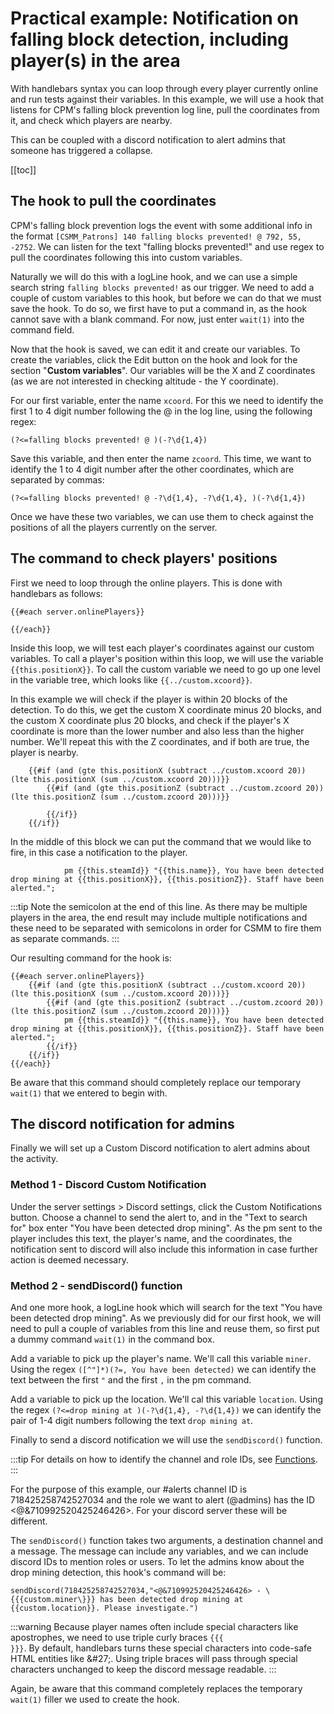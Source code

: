 # Practical example: Notification on falling block detection, including player(s) in the area

With handlebars syntax you can loop through every player currently online and run tests against their variables. In this example, we will use a hook that listens for CPM's falling block prevention log line, pull the coordinates from it, and check which players are nearby.

This can be coupled with a discord notification to alert admins that someone has triggered a collapse.

[[toc]]

## The hook to pull the coordinates

CPM's falling block prevention logs the event with some additional info in the format `[CSMM_Patrons] 140 falling blocks prevented! @ 792, 55, -2752`. We can listen for the text "falling blocks prevented!" and use regex to pull the coordinates following this into custom variables.

Naturally we will do this with a logLine hook, and we can use a simple search string `falling blocks prevented!` as our trigger. We need to add a couple of custom variables to this hook, but before we can do that we must save the hook. To do so, we first have to put a command in, as the hook cannot save with a blank command. For now, just enter `wait(1)` into the command field.

Now that the hook is saved, we can edit it and create our variables. To create the variables, click the Edit button on the hook and look for the section "**Custom variables**". Our variables will be the X and Z coordinates (as we are not interested in checking altitude - the Y coordinate).

For our first variable, enter the name `xcoord`. For this we need to identify the first 1 to 4 digit number following the @ in the log line, using the following regex:

```
(?<=falling blocks prevented! @ )(-?\d{1,4})
```

Save this variable, and then enter the name `zcoord`. This time, we want to identify the 1 to 4 digit number after the other coordinates, which are separated by commas:

```
(?<=falling blocks prevented! @ -?\d{1,4}, -?\d{1,4}, )(-?\d{1,4})
```

Once we have these two variables, we can use them to check against the positions of all the players currently on the server.

## The command to check players' positions

First we need to loop through the online players. This is done with handlebars as follows:

```
{{#each server.onlinePlayers}}

{{/each}}
```

Inside this loop, we will test each player's coordinates against our custom variables. To call a player's position within this loop, we will use the variable <code v-pre>{{this.positionX}}</code>. To call the custom variable we need to go up one level in the variable tree, which looks like <code v-pre>{{../custom.xcoord}}</code>.

In this example we will check if the player is within 20 blocks of the detection. To do this, we get the custom X coordinate minus 20 blocks, and the custom X coordinate plus 20 blocks, and check if the player's X coordinate is more than the lower number and also less than the higher number. We'll repeat this with the Z coordinates, and if both are true, the player is nearby.

```
    {{#if (and (gte this.positionX (subtract ../custom.xcoord 20)) (lte this.positionX (sum ../custom.xcoord 20)))}}
        {{#if (and (gte this.positionZ (subtract ../custom.zcoord 20)) (lte this.positionZ (sum ../custom.zcoord 20)))}}
        
        {{/if}}
    {{/if}}
```

In the middle of this block we can put the command that we would like to fire, in this case a notification to the player.

```
            pm {{this.steamId}} "{{this.name}}, You have been detected drop mining at {{this.positionX}}, {{this.positionZ}}. Staff have been alerted.";
```

:::tip
Note the semicolon at the end of this line. As there may be multiple players in the area, the end result may include multiple notifications and these need to be separated with semicolons in order for CSMM to fire them as separate commands.
:::

Our resulting command for the hook is:

```
{{#each server.onlinePlayers}}
    {{#if (and (gte this.positionX (subtract ../custom.xcoord 20)) (lte this.positionX (sum ../custom.xcoord 20)))}}
        {{#if (and (gte this.positionZ (subtract ../custom.zcoord 20)) (lte this.positionZ (sum ../custom.zcoord 20)))}}
            pm {{this.steamId}} "{{this.name}}, You have been detected drop mining at {{this.positionX}}, {{this.positionZ}}. Staff have been alerted.";
        {{/if}}
    {{/if}}
{{/each}}
```

Be aware that this command should completely replace our temporary `wait(1)` that we entered to begin with.

## The discord notification for admins

Finally we will set up a Custom Discord notification to alert admins about the activity.

### Method 1 - Discord Custom Notification

Under the server settings > Discord settings, click the Custom Notifications button. Choose a channel to send the alert to, and in the "Text to search for" box enter "You have been detected drop mining". As the pm sent to the player includes this text, the player's name, and the coordinates, the notification sent to discord will also include this information in case further action is deemed necessary.

### Method 2 - sendDiscord() function

And one more hook, a logLine hook which will search for the text "You have been detected drop mining". As we previously did for our first hook, we will need to pull a couple of variables from this line and reuse them, so first put a dummy command `wait(1)` in the command box.

Add a variable to pick up the player's name. We'll call this variable `miner`. Using the regex `([^"]*)(?=, You have been detected)` we can identify the text between the first `"` and the first `,` in the pm command.

Add a variable to pick up the location. We'll cal this variable `location`. Using the regex `(?<=drop mining at )(-?\d{1,4}, -?\d{1,4})` we can identify the pair of 1-4 digit numbers following the text `drop mining at`.

Finally to send a discord notification we will use the `sendDiscord()` function.

:::tip
For details on how to identify the channel and role IDs, see [Functions](/en/CSMM/functions.html). 
:::

For the purpose of this example, our #alerts channel ID is 718425258742527034 and the role we want to alert (@admins) has the ID <@&710992520425246426>. For your discord server these will be different.

The `sendDiscord()` function takes two arguments, a destination channel and a message. The message can include any variables, and we can include discord IDs to mention roles or users. To let the admins know about the drop mining detection, this hook's command will be:

```
sendDiscord(718425258742527034,"<@&710992520425246426> - \{{{custom.miner\}}} has been detected drop mining at {{custom.location}}. Please investigate.")
```

:::warning
Because player names often include special characters like apostrophes, we need to use triple curly braces <code v-pre>{{{ }}}</code>. By default, handlebars turns these special characters into code-safe HTML entities like \&\#27;. Using triple braces will pass through special characters unchanged to keep the discord message readable.
:::

Again, be aware that this command completely replaces the temporary `wait(1)` filler we used to create the hook.
